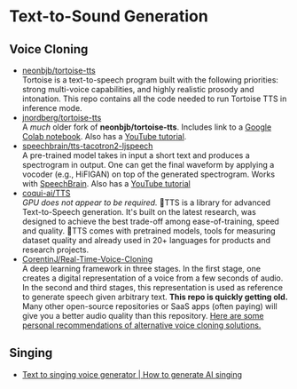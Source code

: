 # Text-to-Sound Generation

## Voice Cloning
- [neonbjb/tortoise-tts](https://github.com/neonbjb/tortoise-tts)  
Tortoise is a text-to-speech program built with the following priorities: strong multi-voice capabilities, and highly realistic prosody and intonation. This repo contains all the code needed to run Tortoise TTS in inference mode.
- [jnordberg/tortoise-tts](https://github.com/jnordberg/tortoise-tts)  
A _much_ older fork of **neonbjb/tortoise-tts**. Includes link to a [Google Colab notebook](https://colab.research.google.com/drive/1wVVqUPqwiDBUVeWWOUNglpGhU3hg_cbR?usp=sharing). Also has a [YouTube tutorial](https://www.youtube.com/watch?v=Ci8NaeFCUz4).
- [speechbrain/tts-tacotron2-ljspeech](https://huggingface.co/speechbrain/tts-tacotron2-ljspeech)  
A pre-trained model takes in input a short text and produces a spectrogram in output. One can get the final waveform by applying a vocoder (e.g., HiFIGAN) on top of the generated spectrogram. Works with [SpeechBrain](https://speechbrain.github.io/). Also has a [YouTube tutorial](https://www.youtube.com/watch?v=e71H--vxRvo)
- [coqui-ai/TTS](https://github.com/coqui-ai/tts)  
_GPU does not appear to be required._ 🐸TTS is a library for advanced Text-to-Speech generation. It's built on the latest research, was designed to achieve the best trade-off among ease-of-training, speed and quality. 🐸TTS comes with pretrained models, tools for measuring dataset quality and already used in 20+ languages for products and research projects. 
- [CorentinJ/Real-Time-Voice-Cloning](https://github.com/CorentinJ/Real-Time-Voice-Cloning)  
A deep learning framework in three stages. In the first stage, one creates a digital representation of a voice from a few seconds of audio. In the second and third stages, this representation is used as reference to generate speech given arbitrary text. **This repo is quickly getting old.** Many other open-source repositories or SaaS apps (often paying) will give you a better audio quality than this repository. [Here are some personal recommendations of alternative voice cloning solutions.](https://github.com/CorentinJ/Real-Time-Voice-Cloning#heads-up)

## Singing
- [Text to singing voice generator | How to generate AI singing](https://www.youtube.com/watch?v=zRjLFFU3INg)
